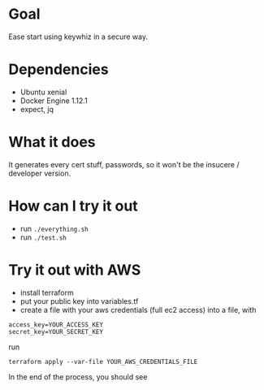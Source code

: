Goal
====

Ease start using keywhiz in a secure way.

Dependencies
============

* Ubuntu xenial
* Docker Engine 1.12.1
* expect, jq

What it does
============

It generates every cert stuff, passwords, so it won't be the insucere / developer version.

How can I try it out
====================

* run ``` ./everything.sh ```
* run ``` ./test.sh ```

Try it out with AWS
===================
* install terraform
* put your public key into variables.tf
* create a file with your aws credentials (full ec2 access) into a file, with
```
access_key=YOUR_ACCESS_KEY
secret_key=YOUR_SECRET_KEY
```
run
```
terraform apply --var-file YOUR_AWS_CREDENTIALS_FILE
```

In the end of the process, you should see
